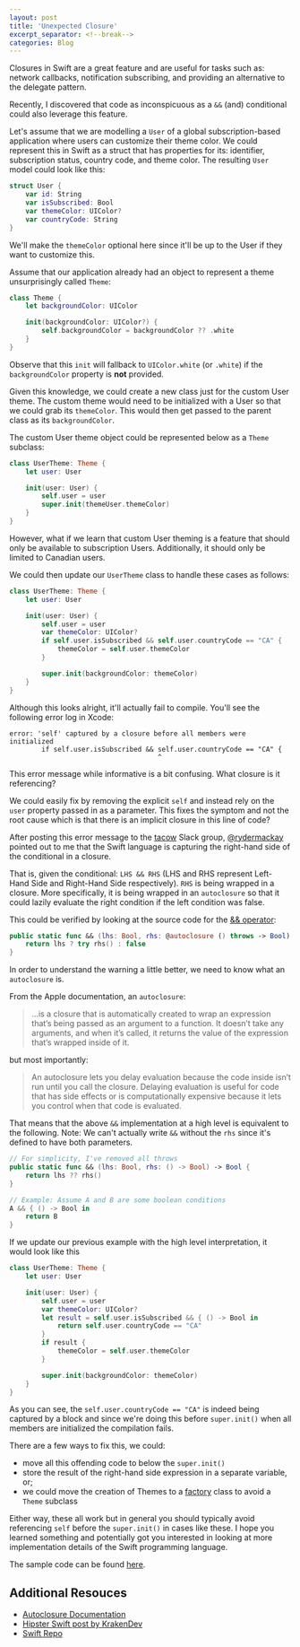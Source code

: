 ```yaml
---
layout: post
title: 'Unexpected Closure'
excerpt_separator: <!--break-->
categories: Blog
---
```


Closures in Swift are a great feature and are useful for tasks such as: network callbacks, notification subscribing, and providing an alternative to the delegate pattern.

Recently, I discovered that code as inconspicuous as a `&&` (and) conditional could also leverage this feature.

<!--break-->

Let's assume that we are modelling a `User` of a global subscription-based application where users can customize their theme color.
We could represent this in Swift as a struct that has properties for its: identifier, subscription status, country code, and theme color.
The resulting `User` model could look like this:
```swift
struct User {
    var id: String
    var isSubscribed: Bool
    var themeColor: UIColor?
    var countryCode: String
}
```

We'll make the `themeColor` optional here since it'll be up to the User if they want to customize this.

Assume that our application already had an object to represent a theme unsurprisingly called `Theme`:

```swift
class Theme {
    let backgroundColor: UIColor

    init(backgroundColor: UIColor?) {
        self.backgroundColor = backgroundColor ?? .white
    }
}
```

Observe that this `init` will fallback to `UIColor.white` (or `.white`) if the `backgroundColor` property is **not** provided.

Given this knowledge, we could create a new class just for the custom User theme.
The custom theme would need to be initialized with a User so that we could grab its `themeColor`. This would then get passed to the parent class as its `backgroundColor`.

The custom User theme object could be represented below as a `Theme` subclass:
```swift
class UserTheme: Theme {
    let user: User

    init(user: User) {
        self.user = user
        super.init(themeUser.themeColor)
    }
}
```

However, what if we learn that custom User theming is a feature that should only be available to subscription Users. Additionally, it should only be limited to Canadian users.

We could then update our `UserTheme` class to handle these cases as follows:
```swift
class UserTheme: Theme {
    let user: User

    init(user: User) {
        self.user = user
        var themeColor: UIColor?
        if self.user.isSubscribed && self.user.countryCode == "CA" {
            themeColor = self.user.themeColor
        }

        super.init(backgroundColor: themeColor)
    }
}
```

Although this looks alright, it'll actually fail to compile. You'll see the following error log in Xcode:
```
error: 'self' captured by a closure before all members were initialized
        if self.user.isSubscribed && self.user.countryCode == "CA" {
                                     ^
```

This error message while informative is a bit confusing. What closure is it referencing?

We could easily fix by removing the explicit `self` and instead rely on the `user` property passed in as a parameter. This fixes the symptom and not the root cause which is that there is an implicit closure in this line of code?

After posting this error message to the [tacow](https://www.meetup.com/tacow-org/) Slack group, [@rydermackay](https://twitter.com/rydermackay) pointed out to me that the Swift language is capturing the right-hand side of the conditional in a closure.

That is, given the conditional: `LHS && RHS` (LHS and RHS represent Left-Hand Side and Right-Hand Side respectively). `RHS` is being wrapped in a closure. More specifically, it is being wrapped in an `autoclosure` so that it could lazily evaluate the right condition if the left condition was false.

This could be verified by looking at the source code for the [&& operator](https://github.com/apple/swift/blob/7f105e4e3a994e6ac87860d5bd7bf9942c52b4bb/stdlib/public/core/Bool.swift#L289):
```swift
public static func && (lhs: Bool, rhs: @autoclosure () throws -> Bool) rethrows -> Bool {
    return lhs ? try rhs() : false
}
```

In order to understand the warning a little better, we need to know what an `autoclosure` is.

From the Apple documentation, an `autoclosure`:

> ...is a closure that is automatically created to wrap an expression that’s being passed as an argument to a function. It doesn’t take any arguments, and when it’s called, it returns the value of the expression that’s wrapped inside of it.

but most importantly:

> An autoclosure lets you delay evaluation because the code inside isn’t run until you call the closure. Delaying evaluation is useful for code that has side effects or is computationally expensive because it lets you control when that code is evaluated.


That means that the above `&&` implementation at a high level is equivalent to the following. Note: We can't actually write `&&` without the `rhs` since it's defined to have both parameters.

```swift
// For simplicity, I've removed all throws
public static func && (lhs: Bool, rhs: () -> Bool) -> Bool {
    return lhs ?? rhs()
}

// Example: Assume A and B are some boolean conditions
A && { () -> Bool in
    return B
}
```

If we update our previous example with the high level interpretation, it would look like this

```swift
class UserTheme: Theme {
    let user: User

    init(user: User) {
        self.user = user
        var themeColor: UIColor?
        let result = self.user.isSubscribed && { () -> Bool in
            return self.user.countryCode == "CA"
        }
        if result {
            themeColor = self.user.themeColor
        }

        super.init(backgroundColor: themeColor)
    }
}
```

As you can see, the `self.user.countryCode == "CA"` is indeed being captured by a block and since we're doing this before `super.init()` when all members are initialized the compilation fails.

There are a few ways to fix this, we could:
- move all this offending code to below the `super.init()`
- store the result of the right-hand side expression in a separate variable, or;
- we could move the creation of Themes to a [factory](https://en.wikipedia.org/wiki/Factory_method_pattern) class to avoid a `Theme` subclass

Either way, these all work but in general you should typically avoid referencing `self` before the `super.init()` in cases like these.
I hope you learned something and potentially got you interested in looking at more implementation details of the Swift programming language.

The sample code can be found [here](https://github.com/ajfigueroa/blog-code/tree/master/posts/3-Unexpected-Closure.playground).

## Additional Resouces

- [Autoclosure Documentation](https://docs.swift.org/swift-book/LanguageGuide/Closures.html#ID543)
- [Hipster Swift post by KrakenDev](https://krakendev.io/blog/hipster-swift#autoclosure)
- [Swift Repo](https://github.com/apple/swift)
